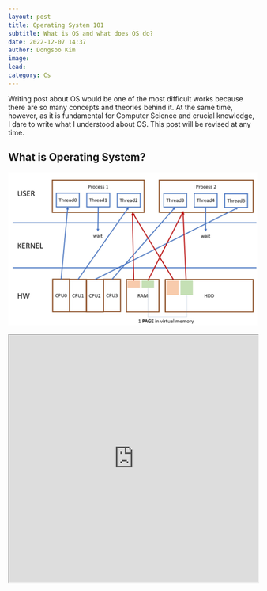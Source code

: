 ```yaml
---
layout: post
title: Operating System 101
subtitle: What is OS and what does OS do?
date: 2022-12-07 14:37
author: Dongsoo Kim
image:
lead:
category: Cs
---
```


Writing post about OS would be one of the most difficult works because there are so many concepts and theories behind it. At the same time, however, as it is fundamental for Computer Science and crucial knowledge, I dare to write what I understood about OS. This post will be revised at any time.

## What is Operating System?

<img src='img/post_img/cs/os.jpg' alt='frame' width='600px'><br>

<iframe
  src="https://kdstheace.github.io/jupyterLite/lab/index.html"
  width="100%"
  height="500px"
>
</iframe>
